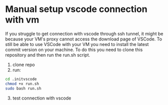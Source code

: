 # Manual setup vscode connection with vm

If you struggle to get connection with vscode through ssh tunnel, it might be because your VM's proxy cannot access the download page of VSCode. 
To still be able to use VSCode with your VM you need to install the latest commit version on your machine. 
To do this you need to clone this repository and then run the run.sh script. 

1. clone repo
2. run:

```bash
cd .initvscode
chmod +x run.sh
sudo bash run.sh
```

3. test connection with vscode
